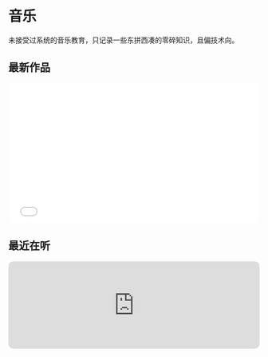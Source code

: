 # 音乐

未接受过系统的音乐教育，只记录一些东拼西凑的零碎知识，且偏技术向。

## 最新作品

<iframe src="//player.bilibili.com/player.html?aid=446392680&bvid=BV1uj411d7PW&cid=1212876698&p=1" scrolling="no" border="0" frameborder="0" framespacing="0" allowfullscreen="true" height="280" style="width:100%;max-width:660px;overflow:hidden;border-radius:10px;"></iframe>

## 最近在听

<iframe allow="autoplay *; encrypted-media *; fullscreen *; clipboard-write" frameborder="0" height="175" style="width:100%;max-width:660px;overflow:hidden;border-radius:10px;" sandbox="allow-forms allow-popups allow-same-origin allow-scripts allow-storage-access-by-user-activation allow-top-navigation-by-user-activation" src="https://embed.music.apple.com/cn/album/die-alone/1735322545?i=1735322547"></iframe>